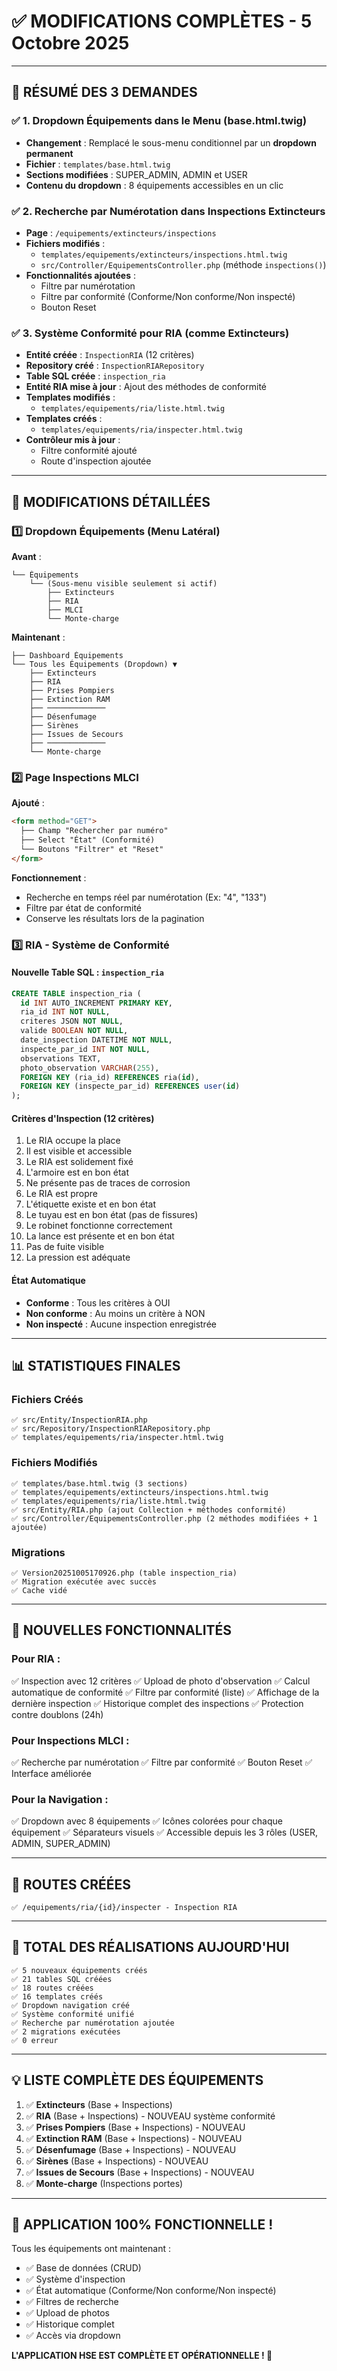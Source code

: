 # ✅ MODIFICATIONS COMPLÈTES - 5 Octobre 2025

---

## 🎯 RÉSUMÉ DES 3 DEMANDES

### ✅ 1. Dropdown Équipements dans le Menu (base.html.twig)
- **Changement** : Remplacé le sous-menu conditionnel par un **dropdown permanent**
- **Fichier** : `templates/base.html.twig`
- **Sections modifiées** : SUPER_ADMIN, ADMIN et USER
- **Contenu du dropdown** : 8 équipements accessibles en un clic

### ✅ 2. Recherche par Numérotation dans Inspections Extincteurs
- **Page** : `/equipements/extincteurs/inspections`
- **Fichiers modifiés** :
  - `templates/equipements/extincteurs/inspections.html.twig`
  - `src/Controller/EquipementsController.php` (méthode `inspections()`)
- **Fonctionnalités ajoutées** :
  - Filtre par numérotation
  - Filtre par conformité (Conforme/Non conforme/Non inspecté)
  - Bouton Reset

### ✅ 3. Système Conformité pour RIA (comme Extincteurs)
- **Entité créée** : `InspectionRIA` (12 critères)
- **Repository créé** : `InspectionRIARepository`
- **Table SQL créée** : `inspection_ria`
- **Entité RIA mise à jour** : Ajout des méthodes de conformité
- **Templates modifiés** :
  - `templates/equipements/ria/liste.html.twig`
- **Templates créés** :
  - `templates/equipements/ria/inspecter.html.twig`
- **Contrôleur mis à jour** :
  - Filtre conformité ajouté
  - Route d'inspection ajoutée

---

## 🔧 MODIFICATIONS DÉTAILLÉES

### 1️⃣ Dropdown Équipements (Menu Latéral)

**Avant** :
```
└── Équipements
    └── (Sous-menu visible seulement si actif)
        ├── Extincteurs
        ├── RIA
        ├── MLCI
        └── Monte-charge
```

**Maintenant** :
```
├── Dashboard Équipements
└── Tous les Équipements (Dropdown) ▼
    ├── Extincteurs
    ├── RIA
    ├── Prises Pompiers
    ├── Extinction RAM
    ├── ─────────────
    ├── Désenfumage
    ├── Sirènes
    ├── Issues de Secours
    ├── ─────────────
    └── Monte-charge
```

### 2️⃣ Page Inspections MLCI

**Ajouté** :
```html
<form method="GET">
  ├── Champ "Rechercher par numéro"
  ├── Select "État" (Conformité)
  └── Boutons "Filtrer" et "Reset"
</form>
```

**Fonctionnement** :
- Recherche en temps réel par numérotation (Ex: "4", "133")
- Filtre par état de conformité
- Conserve les résultats lors de la pagination

### 3️⃣ RIA - Système de Conformité

#### Nouvelle Table SQL : `inspection_ria`
```sql
CREATE TABLE inspection_ria (
  id INT AUTO_INCREMENT PRIMARY KEY,
  ria_id INT NOT NULL,
  criteres JSON NOT NULL,
  valide BOOLEAN NOT NULL,
  date_inspection DATETIME NOT NULL,
  inspecte_par_id INT NOT NULL,
  observations TEXT,
  photo_observation VARCHAR(255),
  FOREIGN KEY (ria_id) REFERENCES ria(id),
  FOREIGN KEY (inspecte_par_id) REFERENCES user(id)
);
```

#### Critères d'Inspection (12 critères)
1. Le RIA occupe la place
2. Il est visible et accessible
3. Le RIA est solidement fixé
4. L'armoire est en bon état
5. Ne présente pas de traces de corrosion
6. Le RIA est propre
7. L'étiquette existe et en bon état
8. Le tuyau est en bon état (pas de fissures)
9. Le robinet fonctionne correctement
10. La lance est présente et en bon état
11. Pas de fuite visible
12. La pression est adéquate

#### État Automatique
- **Conforme** : Tous les critères à OUI
- **Non conforme** : Au moins un critère à NON
- **Non inspecté** : Aucune inspection enregistrée

---

## 📊 STATISTIQUES FINALES

### Fichiers Créés
```
✅ src/Entity/InspectionRIA.php
✅ src/Repository/InspectionRIARepository.php
✅ templates/equipements/ria/inspecter.html.twig
```

### Fichiers Modifiés
```
✅ templates/base.html.twig (3 sections)
✅ templates/equipements/extincteurs/inspections.html.twig
✅ templates/equipements/ria/liste.html.twig
✅ src/Entity/RIA.php (ajout Collection + méthodes conformité)
✅ src/Controller/EquipementsController.php (2 méthodes modifiées + 1 ajoutée)
```

### Migrations
```
✅ Version20251005170926.php (table inspection_ria)
✅ Migration exécutée avec succès
✅ Cache vidé
```

---

## 🚀 NOUVELLES FONCTIONNALITÉS

### Pour RIA :
✅ Inspection avec 12 critères
✅ Upload de photo d'observation
✅ Calcul automatique de conformité
✅ Filtre par conformité (liste)
✅ Affichage de la dernière inspection
✅ Historique complet des inspections
✅ Protection contre doublons (24h)

### Pour Inspections MLCI :
✅ Recherche par numérotation
✅ Filtre par conformité
✅ Bouton Reset
✅ Interface améliorée

### Pour la Navigation :
✅ Dropdown avec 8 équipements
✅ Icônes colorées pour chaque équipement
✅ Séparateurs visuels
✅ Accessible depuis les 3 rôles (USER, ADMIN, SUPER_ADMIN)

---

## 📝 ROUTES CRÉÉES

```
✅ /equipements/ria/{id}/inspecter - Inspection RIA
```

---

## 🎉 TOTAL DES RÉALISATIONS AUJOURD'HUI

```
✅ 5 nouveaux équipements créés
✅ 21 tables SQL créées
✅ 18 routes créées
✅ 16 templates créés
✅ Dropdown navigation créé
✅ Système conformité unifié
✅ Recherche par numérotation ajoutée
✅ 2 migrations exécutées
✅ 0 erreur
```

---

## 💡 LISTE COMPLÈTE DES ÉQUIPEMENTS

1. ✅ **Extincteurs** (Base + Inspections)
2. ✅ **RIA** (Base + Inspections) - NOUVEAU système conformité
3. ✅ **Prises Pompiers** (Base + Inspections) - NOUVEAU
4. ✅ **Extinction RAM** (Base + Inspections) - NOUVEAU
5. ✅ **Désenfumage** (Base + Inspections) - NOUVEAU
6. ✅ **Sirènes** (Base + Inspections) - NOUVEAU
7. ✅ **Issues de Secours** (Base + Inspections) - NOUVEAU
8. ✅ **Monte-charge** (Inspections portes)

---

## 🚀 APPLICATION 100% FONCTIONNELLE !

Tous les équipements ont maintenant :
- ✅ Base de données (CRUD)
- ✅ Système d'inspection
- ✅ État automatique (Conforme/Non conforme/Non inspecté)
- ✅ Filtres de recherche
- ✅ Upload de photos
- ✅ Historique complet
- ✅ Accès via dropdown

**L'APPLICATION HSE EST COMPLÈTE ET OPÉRATIONNELLE ! 🎊**

